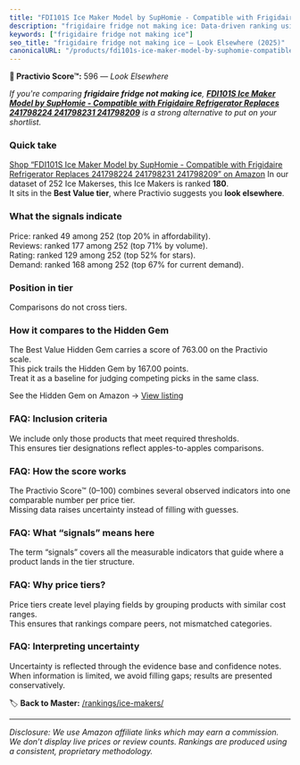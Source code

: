 ```yaml
---
title: "FDI101S Ice Maker Model by SupHomie - Compatible with Frigidaire Refrigerator Replaces 241798224 241798231 241798209"
description: "frigidaire fridge not making ice: Data-driven ranking using the Practivio Score™. Positioned by quality, value, demand, findability, momentum."
keywords: ["frigidaire fridge not making ice"]
seo_title: "frigidaire fridge not making ice — Look Elsewhere (2025)"
canonicalURL: "/products/fdi101s-ice-maker-model-by-suphomie-compatible-with-frigidaire-refrigerator-replaces-241798224-241798231-241798209-B0C2GT73J2/"
---
```


**🚫 Practivio Score™:** 596 — _Look Elsewhere_


*If you're comparing **frigidaire fridge not making ice**, **[FDI101S Ice Maker Model by SupHomie - Compatible with Frigidaire Refrigerator Replaces 241798224 241798231 241798209](https://www.amazon.com/dp/B0C2GT73J2?tag=practivio-20)** is a strong alternative to put on your shortlist.*
### Quick take
[Shop “FDI101S Ice Maker Model by SupHomie - Compatible with Frigidaire Refrigerator Replaces 241798224 241798231 241798209” on Amazon](https://www.amazon.com/dp/B0C2GT73J2?tag=practivio-20)
In our dataset of 252 Ice Makerses, this Ice Makers is ranked **180**.  
It sits in the **Best Value tier**, where Practivio suggests you **look elsewhere**.

### What the signals indicate
Price: ranked 49 among 252 (top 20% in affordability).  
Reviews: ranked 177 among 252 (top 71% by volume).  
Rating: ranked 129 among 252 (top 52% for stars).  
Demand: ranked 168 among 252 (top 67% for current demand).

### Position in tier
Comparisons do not cross tiers.

### How it compares to the Hidden Gem
The Best Value Hidden Gem carries a score of 763.00 on the Practivio scale.  
This pick trails the Hidden Gem by 167.00 points.  
Treat it as a baseline for judging competing picks in the same class.  

See the Hidden Gem on Amazon → [View listing](https://www.amazon.com/dp/B00197WV7I?tag=practivio-20)

### FAQ: Inclusion criteria
We include only those products that meet required thresholds.  
This ensures tier designations reflect apples-to-apples comparisons.

### FAQ: How the score works
The Practivio Score™ (0–100) combines several observed indicators into one comparable number per price tier.  
Missing data raises uncertainty instead of filling with guesses.

### FAQ: What “signals” means here
The term “signals” covers all the measurable indicators that guide where a product lands in the tier structure.

### FAQ: Why price tiers?
Price tiers create level playing fields by grouping products with similar cost ranges.  
This ensures that rankings compare peers, not mismatched categories.

### FAQ: Interpreting uncertainty
Uncertainty is reflected through the evidence base and confidence notes.  
When information is limited, we avoid filling gaps; results are presented conservatively.


🏷️ **Back to Master:** [/rankings/ice-makers/](/rankings/ice-makers/)

---
_Disclosure: We use Amazon affiliate links which may earn a commission. We don’t display live prices or review counts. Rankings are produced using a consistent, proprietary methodology._
